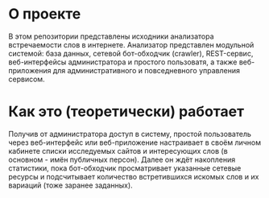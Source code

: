 # О проекте
В этом репозитории представлены исходники анализатора встречаемости слов в интернете. Анализатор представлен модульной системой: база данных, сетевой бот-обходчик (crawler), REST-сервис, веб-интерфейсы администратора и простого пользоватя, а также веб-приложения для административного и повседневного управления сервисом.

# Как это (теоретически) работает
Получив от администратора доступ в систему, простой пользователь через веб-интерфейс или веб-приложение настраивает в своём личном кабинете списки исследуемых сайтов и интересующих слов (в основном - имён публичных персон). Далее он ждёт накопления статистики, пока бот-обходчик просматривает указанные сетевые ресурсы и подсчитывает количество встретившихся искомых слов и их вариаций (тоже заранее заданных).
